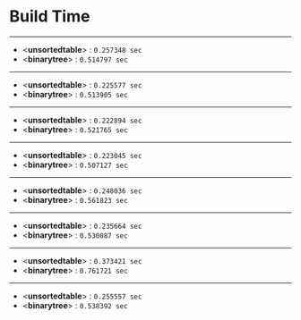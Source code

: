 # Build Time
---
- <**unsortedtable**> : `0.257348 sec`
- <**binarytree**> : `0.514797 sec`
---
- <**unsortedtable**> : `0.225577 sec`
- <**binarytree**> : `0.513905 sec`
---
- <**unsortedtable**> : `0.222894 sec`
- <**binarytree**> : `0.521765 sec`
---
- <**unsortedtable**> : `0.223045 sec`
- <**binarytree**> : `0.507127 sec`
---
- <**unsortedtable**> : `0.248036 sec`
- <**binarytree**> : `0.561823 sec`
---
- <**unsortedtable**> : `0.235664 sec`
- <**binarytree**> : `0.530087 sec`
---
- <**unsortedtable**> : `0.373421 sec`
- <**binarytree**> : `0.761721 sec`
---
- <**unsortedtable**> : `0.255557 sec`
- <**binarytree**> : `0.538392 sec`
